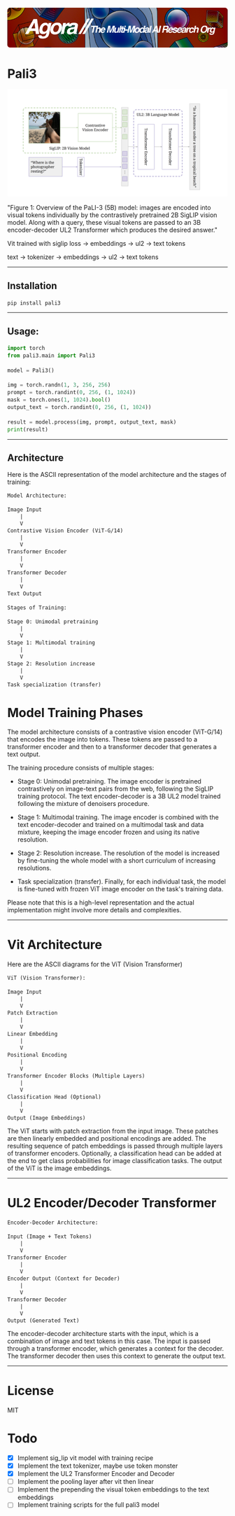 [![Multi-Modality](agorabanner.png)](https://discord.gg/qUtxnK2NMf)

# Pali3
![pali](pali.png)

"Figure 1: Overview of the PaLI-3 (5B) model: images are encoded into visual tokens individually
by the contrastively pretrained 2B SigLIP vision model. Along with a query, these visual tokens
are passed to an 3B encoder-decoder UL2 Transformer which produces the desired answer."


Vit trained with siglip loss -> embeddings -> ul2 -> text tokens

text -> tokenizer -> embeddings -> ul2 -> text tokens


--------

## Installation

`pip install pali3`

-------

## Usage:

```python
import torch
from pali3.main import Pali3

model = Pali3()

img = torch.randn(1, 3, 256, 256)
prompt = torch.randint(0, 256, (1, 1024))
mask = torch.ones(1, 1024).bool()
output_text = torch.randint(0, 256, (1, 1024))

result = model.process(img, prompt, output_text, mask)
print(result)


```


-------

## Architecture

Here is the ASCII representation of the model architecture and the stages of training:

```
Model Architecture:

Image Input
    |
    V
Contrastive Vision Encoder (ViT-G/14)
    |
    V
Transformer Encoder
    |
    V
Transformer Decoder
    |
    V
Text Output

Stages of Training:

Stage 0: Unimodal pretraining
    |
    V
Stage 1: Multimodal training
    |
    V
Stage 2: Resolution increase
    |
    V
Task specialization (transfer)

```


# Model Training Phases
The model architecture consists of a contrastive vision encoder (ViT-G/14) that encodes the image into tokens. These tokens are passed to a transformer encoder and then to a transformer decoder that generates a text output.

The training procedure consists of multiple stages:

-   Stage 0: Unimodal pretraining. The image encoder is pretrained contrastively on image-text pairs from the web, following the SigLIP training protocol. The text encoder-decoder is a 3B UL2 model trained following the mixture of denoisers procedure.

-   Stage 1: Multimodal training. The image encoder is combined with the text encoder-decoder and trained on a multimodal task and data mixture, keeping the image encoder frozen and using its native resolution.

-   Stage 2: Resolution increase. The resolution of the model is increased by fine-tuning the whole model with a short curriculum of increasing resolutions.

-   Task specialization (transfer). Finally, for each individual task, the model is fine-tuned with frozen ViT image encoder on the task's training data.

Please note that this is a high-level representation and the actual implementation might involve more details and complexities.



------

# Vit Architecture
Here are the ASCII diagrams for the ViT (Vision Transformer)

```
ViT (Vision Transformer):

Image Input
    |
    V
Patch Extraction
    |
    V
Linear Embedding
    |
    V
Positional Encoding
    |
    V
Transformer Encoder Blocks (Multiple Layers)
    |
    V
Classification Head (Optional)
    |
    V
Output (Image Embeddings)

```

The ViT starts with patch extraction from the input image. These patches are then linearly embedded and positional encodings are added. The resulting sequence of patch embeddings is passed through multiple layers of transformer encoders. Optionally, a classification head can be added at the end to get class probabilities for image classification tasks. The output of the ViT is the image embeddings.

-------

# UL2 Encoder/Decoder Transformer
```
Encoder-Decoder Architecture:

Input (Image + Text Tokens)
    |
    V
Transformer Encoder
    |
    V
Encoder Output (Context for Decoder)
    |
    V
Transformer Decoder
    |
    V
Output (Generated Text)

```

The encoder-decoder architecture starts with the input, which is a combination of image and text tokens in this case. The input is passed through a transformer encoder, which generates a context for the decoder. The transformer decoder then uses this context to generate the output text.

-----

# License
MIT

# Todo

- [x] Implement sig_lip vit model with training recipe
- [x] Implement the text tokenizer, maybe use token monster 
- [x] Implement the UL2 Transformer Encoder and Decoder
- [ ] Implement the pooling layer after vit then linear
- [ ] Implement the prepending the visual token embeddings to the text embeddings
- [ ] Implement training scripts for the full pali3 model
